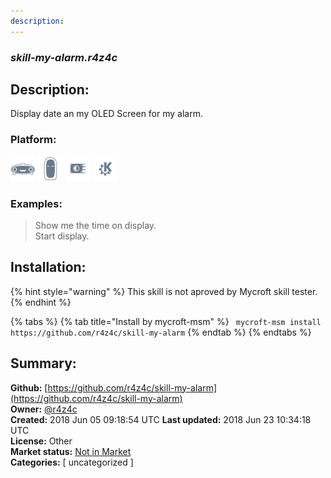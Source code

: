 ```yaml
---
description: 
---
```


### _skill-my-alarm.r4z4c_  
## Description:  
Display date an my OLED Screen for my alarm.  
  
  
### Platform:  
 ![Mark I](../.gitbook/assets/mark-1-icon.png)  ![Mark II](../.gitbook/assets/mark-2-icon.png)  ![Picroft](../.gitbook/assets/picroft-icon.png)  ![plasmoid](../.gitbook/assets/kde.png)   
### Examples:  
> Show me the time on display.  
> Start display.  
  
## Installation:  
{% hint style="warning" %}
This skill is not aproved by Mycroft skill tester.
{% endhint %}
    
{% tabs %}
{% tab title="Install by mycroft-msm" %}
``` mycroft-msm install https://github.com/r4z4c/skill-my-alarm```
{% endtab %}
  {% endtabs %}
    
## Summary:  
**Github:** [https://github.com/r4z4c/skill-my-alarm](https://github.com/r4z4c/skill-my-alarm)  
**Owner:** [@r4z4c](https://github.com/r4z4c)  
**Created:** 2018 Jun 05 09:18:54 UTC  **Last updated:** 2018 Jun 23 10:34:18 UTC  
**License:** Other  
**Market status:** [Not in Market](https://market.mycroft.ai/skill/)  
**Categories:** [ uncategorized ]   
